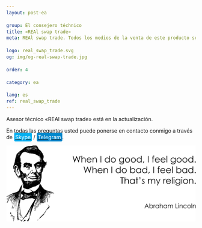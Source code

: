 ```yaml
---
layout: post-ea

group: El consejero téchnico
title: «REAl swap trade»
meta: REAl swap trade. Todos los medios de la venta de este producto se utilizarán para el desarrollo de proyectos y beneficencia.

logo: real_swap_trade.svg
og: img/og-real-swap-trade.jpg

order: 4

category: ea

lang: es
ref: real_swap_trade
---
```


Asesor técnico «REAl swap trade» está en la actualización.

En todas las preguntas usted puede ponerse en contacto conmigo a través de <a href="skype:chutkoy89?call" target="_blank"><span style="background-color:#00aff0; color:white; padding:3px; border-radius: 3px">Skype</span></a> / <a href="https://t.me/chutkoy" target="_blank"><span style="background-color:#0088cc; color:white; padding:3px; border-radius: 3px">Telegram</span></a>.

<a data-fancybox="gallery" href="/img/programming/Lincoln.png"><img src="/img/programming/Lincoln.png" alt=""></a>

